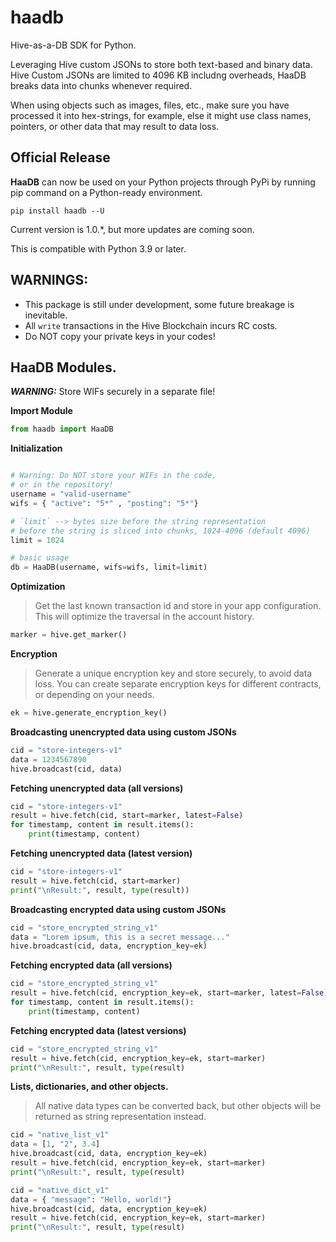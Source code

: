 # haadb
Hive-as-a-DB SDK for Python.

Leveraging Hive custom JSONs to store both text-based and binary data. Hive Custom JSONs are limited to 4096 KB includng overheads, HaaDB breaks data into chunks whenever required.

When using objects such as images, files, etc., make sure you have processed it into hex-strings, for example, else it might use class names, pointers, or other data that may result to data loss.

## Official Release
**HaaDB** can now be used on your Python projects through PyPi by running pip command on a Python-ready environment.

`pip install haadb --U`

Current version is 1.0.\*, but more updates are coming soon.

This is compatible with Python 3.9 or later.

## WARNINGS:
 - This package is still under development, some future breakage is inevitable.
 - All `write` transactions in the Hive Blockchain incurs RC costs.
 - Do NOT copy your private keys in your codes!

## HaaDB Modules. 

***WARNING:*** Store WIFs securely in a separate file! 

**Import Module**
```python
from haadb import HaaDB
```

**Initialization** 
```python

# Warning: Do NOT store your WIFs in the code,
# or in the repository!
username = "valid-username"
wifs = { "active": "5*" , "posting": "5*"}

# `limit` --> bytes size before the string representation
# before the string is sliced into chunks, 1024-4096 (default 4096)
limit = 1024 

# basic usage
db = HaaDB(username, wifs=wifs, limit=limit)
```

**Optimization** 
> Get the last known transaction id
> and store in your app configuration.
> This will optimize the traversal in the account history.
```python
marker = hive.get_marker()
```

**Encryption** 
> Generate a unique encryption key and store securely,
> to avoid data loss. You can create separate encryption keys
> for different contracts, or depending on your needs.
```python
ek = hive.generate_encryption_key()
```

**Broadcasting unencrypted data using custom JSONs** 
```python
cid = "store-integers-v1"
data = 1234567890
hive.broadcast(cid, data)
```

**Fetching unencrypted data (all versions)** 
```python
cid = "store-integers-v1"
result = hive.fetch(cid, start=marker, latest=False)
for timestamp, content in result.items():
    print(timestamp, content)
```

**Fetching unencrypted data (latest version)** 
```python
cid = "store-integers-v1"
result = hive.fetch(cid, start=marker)
print("\nResult:", result, type(result))
```

**Broadcasting encrypted data using custom JSONs** 
```python
cid = "store_encrypted_string_v1"
data = "Lorem ipsum, this is a secret message..."
hive.broadcast(cid, data, encryption_key=ek)
```

**Fetching encrypted data (all versions)** 
```python
cid = "store_encrypted_string_v1"
result = hive.fetch(cid, encryption_key=ek, start=marker, latest=False)
for timestamp, content in result.items():
    print(timestamp, content)
```

**Fetching encrypted data (latest versions)** 
```python
cid = "store_encrypted_string_v1"
result = hive.fetch(cid, encryption_key=ek, start=marker)
print("\nResult:", result, type(result)
```

**Lists, dictionaries, and other objects.**
> All native data types can be converted back,
> but other objects will be returned
> as string representation instead.
```python
cid = "native_list_v1"
data = [1, "2", 3.4]
hive.broadcast(cid, data, encryption_key=ek)
result = hive.fetch(cid, encryption_key=ek, start=marker)
print("\nResult:", result, type(result)

cid = "native_dict_v1"
data = { "message": "Hello, world!"}
hive.broadcast(cid, data, encryption_key=ek)
result = hive.fetch(cid, encryption_key=ek, start=marker)
print("\nResult:", result, type(result)
```